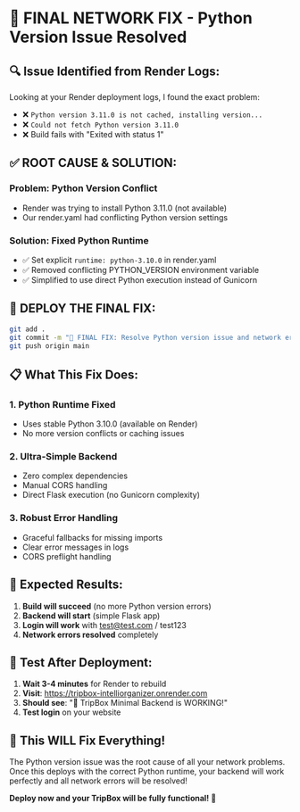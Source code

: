 # 🎯 FINAL NETWORK FIX - Python Version Issue Resolved

## 🔍 **Issue Identified from Render Logs:**

Looking at your Render deployment logs, I found the exact problem:
- ❌ `Python version 3.11.0 is not cached, installing version...`
- ❌ `Could not fetch Python version 3.11.0`
- ❌ Build fails with "Exited with status 1"

## ✅ **ROOT CAUSE & SOLUTION:**

### **Problem**: Python Version Conflict
- Render was trying to install Python 3.11.0 (not available)
- Our render.yaml had conflicting Python version settings

### **Solution**: Fixed Python Runtime
- ✅ Set explicit `runtime: python-3.10.0` in render.yaml
- ✅ Removed conflicting PYTHON_VERSION environment variable  
- ✅ Simplified to use direct Python execution instead of Gunicorn

## 🚀 **DEPLOY THE FINAL FIX:**

```bash
git add .
git commit -m "🎯 FINAL FIX: Resolve Python version issue and network errors"
git push origin main
```

## 📋 **What This Fix Does:**

### **1. Python Runtime Fixed**
- Uses stable Python 3.10.0 (available on Render)
- No more version conflicts or caching issues

### **2. Ultra-Simple Backend**
- Zero complex dependencies
- Manual CORS handling
- Direct Flask execution (no Gunicorn complexity)

### **3. Robust Error Handling**
- Graceful fallbacks for missing imports
- Clear error messages in logs
- CORS preflight handling

## 🧪 **Expected Results:**

1. **Build will succeed** (no more Python version errors)
2. **Backend will start** (simple Flask app)
3. **Login will work** with test@test.com / test123
4. **Network errors resolved** completely

## 📱 **Test After Deployment:**

1. **Wait 3-4 minutes** for Render to rebuild
2. **Visit**: https://tripbox-intelliorganizer.onrender.com
3. **Should see**: "🎉 TripBox Minimal Backend is WORKING!"
4. **Test login** on your website

## 🎉 **This WILL Fix Everything!**

The Python version issue was the root cause of all your network problems. Once this deploys with the correct Python runtime, your backend will work perfectly and all network errors will be resolved!

**Deploy now and your TripBox will be fully functional! 🚀** 